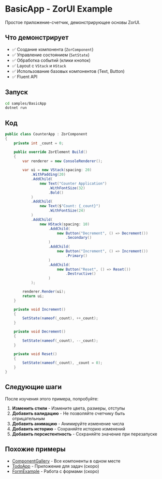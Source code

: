 # BasicApp - ZorUI Example

Простое приложение-счетчик, демонстрирующее основы ZorUI.

## Что демонстрирует

- ✅ Создание компонента (`ZorComponent`)
- ✅ Управление состоянием (`SetState`)
- ✅ Обработка событий (клики кнопок)
- ✅ Layout с `VStack` и `HStack`
- ✅ Использование базовых компонентов (Text, Button)
- ✅ Fluent API

## Запуск

```bash
cd samples/BasicApp
dotnet run
```

## Код

```csharp
public class CounterApp : ZorComponent
{
    private int _count = 0;

    public override ZorElement Build()
    {
        var renderer = new ConsoleRenderer();
        
        var ui = new VStack(spacing: 20)
            .WithPadding(20)
            .AddChild(
                new Text("Counter Application")
                    .WithFontSize(32)
                    .Bold()
            )
            .AddChild(
                new Text($"Count: {_count}")
                    .WithFontSize(24)
            )
            .AddChild(
                new HStack(spacing: 10)
                    .AddChild(
                        new Button("Decrement", () => Decrement())
                            .Secondary()
                    )
                    .AddChild(
                        new Button("Increment", () => Increment())
                            .Primary()
                    )
                    .AddChild(
                        new Button("Reset", () => Reset())
                            .Destructive()
                    )
            );

        renderer.Render(ui);
        return ui;
    }

    private void Increment()
    {
        SetState(nameof(_count), ++_count);
    }

    private void Decrement()
    {
        SetState(nameof(_count), --_count);
    }

    private void Reset()
    {
        SetState(nameof(_count), _count = 0);
    }
}
```

## Следующие шаги

После изучения этого примера, попробуйте:

1. **Изменить стили** - Измените цвета, размеры, отступы
2. **Добавить валидацию** - Не позволяйте счетчику быть отрицательным
3. **Добавить анимацию** - Анимируйте изменение числа
4. **Добавить историю** - Сохраняйте историю изменений
5. **Добавить персистентность** - Сохраняйте значение при перезапуске

## Похожие примеры

- [ComponentGallery](../ComponentGallery/) - Все компоненты в одном месте
- [TodoApp](../TodoApp/) - Приложение для задач (скоро)
- [FormExample](../FormExample/) - Работа с формами (скоро)
